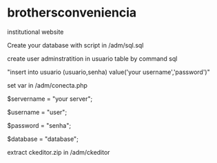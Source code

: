 # brothersconveniencia
institutional website

Create your database with script in /adm/sql.sql

create user adminstratition in usuario table by command sql

"insert into usuario (usuario,senha) value('your username','password')"

set var in /adm/conecta.php

$servername = "your server";

$username = "user";

$password = "senha";

$database = "database";

extract ckeditor.zip in /adm/ckeditor

